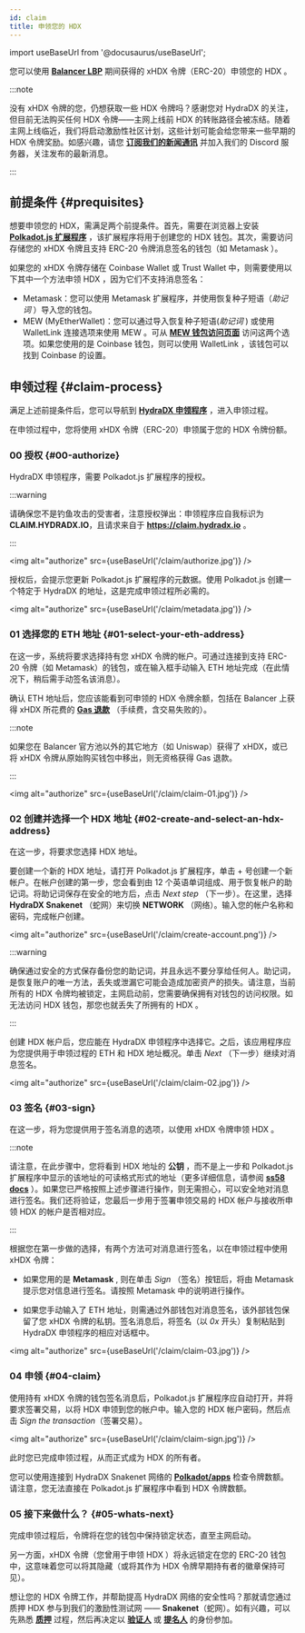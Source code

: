 ```yaml
---
id: claim
title: 申领您的 HDX
---
```


import useBaseUrl from '@docusaurus/useBaseUrl';

您可以使用 **[Balancer LBP](https://hydradxcn.substack.com/p/lbpgg)** 期间获得的 xHDX 令牌（ERC-20）申领您的 HDX 。 

:::note

没有 xHDX 令牌的您，仍想获取一些 HDX 令牌吗？感谢您对 HydraDX 的关注，但目前无法购买任何 HDX 令牌——主网上线前 HDX 的转账路径会被冻结。随着主网上线临近，我们将启动激励性社区计划，这些计划可能会给您带来一些早期的 HDX 令牌奖励。如感兴趣，请您 **[订阅我们的新闻通讯](https://hydradxcn.substack.com)** 并加入我们的 Discord 服务器，关注发布的最新消息。

:::

## 前提条件 {#prequisites}

想要申领您的 HDX，需满足两个前提条件。首先，需要在浏览器上安装 **[Polkadot.js 扩展程序](https://polkadot.js.org/extension/)** ，该扩展程序将用于创建您的 HDX 钱包。其次，需要访问存储您的 xHDX 令牌且支持 ERC-20 令牌消息签名的钱包（如 Metamask ）。

如果您的 xHDX 令牌存储在 Coinbase Wallet 或 Trust Wallet 中，则需要使用以下其中一个方法申领 HDX ，因为它们不支持消息签名：
* Metamask：您可以使用 Metamask 扩展程序，并使用恢复种子短语（*助记词* ）导入您的钱包。
* MEW (MyEtherWallet)：您可以通过导入恢复种子短语(*助记词* ) 或使用 WalletLink 连接选项来使用 MEW 。可从 **[MEW 钱包访问页面](https://www.myetherwallet.com/access-my-wallet)** 访问这两个选项。如果您使用的是 Coinbase 钱包，则可以使用 WalletLink ，该钱包可以找到 Coinbase 的设置。

## 申领过程 {#claim-process}

满足上述前提条件后，您可以导航到 **[HydraDX 申领程序](https://claim.hydradx.io)** ，进入申领过程。

在申领过程中，您将使用 xHDX 令牌（ERC-20）申领属于您的 HDX 令牌份额。

### 00 授权 {#00-authorize}

HydraDX 申领程序，需要 Polkadot.js 扩展程序的授权。

:::warning

请确保您不是钓鱼攻击的受害者，注意授权弹出：申领程序应自我标识为**CLAIM.HYDRADX.IO**，且请求来自于 **https://claim.hydradx.io** 。

:::

<img alt="authorize" src={useBaseUrl('/claim/authorize.jpg')} />

授权后，会提示您更新 Polkadot.js 扩展程序的元数据。使用 Polkadot.js 创建一个特定于 HydraDX 的地址，这是完成申领过程所必需的。

<img alt="authorize" src={useBaseUrl('/claim/metadata.jpg')} />

### 01 选择您的 ETH 地址 {#01-select-your-eth-address}

在这一步，系统将要求选择持有您 xHDX 令牌的帐户。可通过连接到支持 ERC-20 令牌（如 Metamask）的钱包，或在输入框手动输入 ETH 地址完成（在此情况下，稍后需手动签名该消息）。

确认 ETH 地址后，您应该能看到可申领的 HDX 令牌余额，包括在 Balancer 上获得 xHDX 所花费的 **[Gas 退款](https://hydradxcn.substack.com/p/sczltp)** （手续费，含交易失败的）。

:::note

如果您在 Balancer 官方池以外的其它地方（如 Uniswap）获得了 xHDX，或已将 xHDX 令牌从原始购买钱包中移出，则无资格获得 Gas 退款。

:::

<img alt="authorize" src={useBaseUrl('/claim/claim-01.jpg')} />

### 02 创建并选择一个 HDX 地址 {#02-create-and-select-an-hdx-address}

在这一步，将要求您选择 HDX 地址。

要创建一个新的 HDX 地址，请打开 Polkadot.js 扩展程序，单击 + 号创建一个新帐户。在帐户创建的第一步，您会看到由 12 个英语单词组成、用于恢复帐户的助记词。将助记词保存在安全的地方后，点击 *Next step* （下一步）。在这里，选择 **HydraDX Snakenet** （蛇网）来切换 **NETWORK** （网络）。输入您的帐户名称和密码，完成帐户创建。

<img alt="authorize" src={useBaseUrl('/claim/create-account.png')} />

:::warning 

确保通过安全的方式保存备份您的助记词，并且永远不要分享给任何人。助记词，是恢复账户的唯一方法，丢失或泄漏它可能会造成加密资产的损失。请注意，当前所有的 HDX 令牌均被锁定，主网启动前，您需要确保拥有对钱包的访问权限。如无法访问 HDX 钱包，那您也就丢失了所拥有的 HDX 。

:::

创建 HDX 帐户后，您应能在 HydraDX 申领程序中选择它。之后，该应用程序应为您提供用于申领过程的 ETH 和 HDX 地址概况。单击 *Next* （下一步）继续对消息签名。

<img alt="authorize" src={useBaseUrl('/claim/claim-02.jpg')} />

### 03 签名 {#03-sign}

在这一步，将为您提供用于签名消息的选项，以使用 xHDX 令牌申领 HDX 。

:::note

请注意，在此步骤中，您将看到 HDX 地址的 **公钥** ，而不是上一步和 Polkadot.js 扩展程序中显示的该地址的可读格式形式的地址（更多详细信息，请参阅 **[ss58 docs](https://polkadot.js.org/docs/keyring/start/ss58)** ）。如果您已严格按照上述步骤进行操作，则无需担心，可以安全地对消息进行签名。我们还将验证，您最后一步用于签署申领交易的 HDX 帐户与接收所申领 HDX 的帐户是否相对应。

:::

根据您在第一步做的选择，有两个方法可对消息进行签名，以在申领过程中使用 xHDX 令牌：

* 如果您用的是 **Metamask** , 则在单击 *Sign* （签名）按钮后，将由 Metamask 提示您对信息进行签名。请按照 Metamask 中的说明进行操作。 

* 如果您手动输入了 ETH 地址，则需通过外部钱包对消息签名，该外部钱包保留了您 xHDX 令牌的私钥。签名消息后，将签名（以 *0x* 开头）复制粘贴到 HydraDX 申领程序的相应对话框中。

<img alt="authorize" src={useBaseUrl('/claim/claim-03.jpg')} />

### 04 申领 {#04-claim}

使用持有 xHDX 令牌的钱包签名消息后，Polkadot.js 扩展程序应自动打开，并将要求签署交易，以将 HDX 申领到您的帐户中。输入您的 HDX 帐户密码，然后点击 *Sign the transaction*（签署交易）。

<img alt="authorize" src={useBaseUrl('/claim/claim-sign.jpg')} />

此时您已完成申领过程，从而正式成为 HDX 的所有者。

您可以使用连接到 HydraDX Snakenet 网络的 **[Polkadot/apps](https://polkadot.js.org/apps/?rpc=wss%3A%2F%2Frpc-01.snakenet.hydradx.io#/accounts)** 检查令牌数额。请注意，您无法直接在 Polkadot.js 扩展程序中看到 HDX 令牌数额。

### 05 接下来做什么？ {#05-whats-next}

完成申领过程后，令牌将在您的钱包中保持锁定状态，直至主网启动。 

另一方面，xHDX 令牌（您曾用于申领 HDX ）将永远锁定在您的 ERC-20 钱包中，这意味着您可以将其隐藏（或将其作为 HDX 令牌早期持有者的徽章保持可见）。

想让您的 HDX 令牌工作，并帮助提高 HydraDX 网络的安全性吗？那就请您通过质押 HDX 参与到我们的激励性测试网 —— **Snakenet**（蛇网）。如有兴趣，可以先熟悉 **[质押](/staking)** 过程，然后再决定以 **[验证人](/start_validating)** 或 **[提名人](/start_nominating)** 的身份参加。
